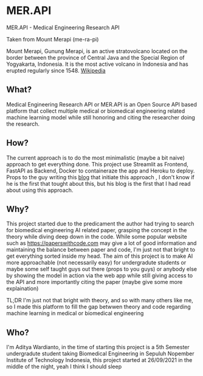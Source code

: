 # MER.API
MER.API - Medical Engineering Research API

Taken from Mount Merapi
(me-ra-pi)

Mount Merapi, Gunung Merapi, is an active stratovolcano located on the border between the province of Central Java and the Special Region of Yogyakarta, Indonesia. It is the most active volcano in Indonesia and has erupted regularly since 1548. [Wikipedia](https://en.wikipedia.org/wiki/Mount_Merapi)

## What?
Medical Engineering Research API or MER.API is an Open Source API based platform that collect multiple medical or biomedical engineering related machine learning model while still honoring and citing the researcher doing the research. 

## How?
The current approach is to do the most minimalistic (maybe a bit naive) approach to get everything done. This project use Streamlit as Frontend, FastAPI as Backend, Docker to containeraze the app and Heroku to deploy. Props to the guy writing this [blog](https://testdriven.io/blog/fastapi-streamlit/) that initiate this approach , I don't know if he is the first that tought about this, but his blog is the first that I had read about using this approach.

## Why?
This project started due to the predicament the author had trying to search for biomedical engineering AI related paper, grasping the concept in the theory while diving deep down in the code. While some popular website such as https://paperswithcode.com may give a lot of good information and maintaining the balance between paper and code, I'm just not that bright to get everything sorted inside my head. The aim of this project is to make AI more approachable (not necessarily easy) for undergradute students or maybe some self taught guys out there (props to you guys) or anybody else by showing the model in action via the web app while still giving access to the API and more importantly citing the paper (maybe give some more explaination)

TL;DR I'm just not that bright with theory, and so with many others like me, so I made this platform to fill the gap betwwen theory and code regarding machine learning in medical or biomedical engineering

## Who?
I'm Aditya Wardianto, in the time of starting this project is a 5th Semester undergradute student taking Biomedical Engineering in Sepuluh Nopember Institute of Technology Indonesia, this project started at 26/09/2021 in the middle of the night, yeah I think I should sleep
